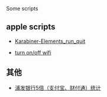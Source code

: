 Some scripts

## apple scripts

* [Karabiner-Elements_run_quit](appleScript/Karabiner-Elements_run_quit.scpt)

* [turn on/off wifi](appleScript/wifi_on_off.scpt)

## 其他

* [浦发银行5倍（支付宝、财付通）统计](raw/master/%E6%B5%A6%E5%8F%915%E5%80%8D%E7%BB%9F%E8%AE%A1.xlsx)
